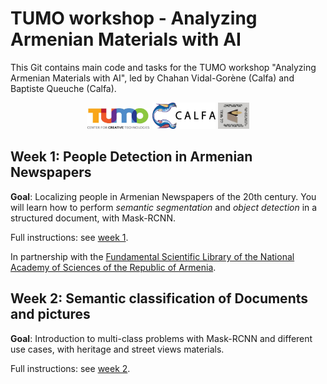 # TUMO workshop - Analyzing Armenian Materials with AI

This Git contains main code and tasks for the TUMO workshop "Analyzing Armenian Materials with AI", led by Chahan Vidal-Gorène (Calfa) and Baptiste Queuche (Calfa).

<p align="center">
<img src="assets/Tumo-Logo.jpg" width="20%"/>  <img src="assets/logo-noir-texte-droite.png" width="20%"/>  <img src="assets/logo_fsl.jpg" width="10%"/>
</p>

## Week 1: People Detection in Armenian Newspapers

**Goal**: Localizing people in Armenian Newspapers of the 20th century. You will learn how to perform *semantic segmentation* and *object detection* in a structured document, with Mask-RCNN.

Full instructions: see [week 1](week1/README.md).

In partnership with the [Fundamental Scientific Library of the National Academy of Sciences of the Republic of Armenia](https://www.flib.sci.am/index.php/en/knowledge/).

## Week 2: Semantic classification of Documents and pictures

**Goal**: Introduction to multi-class problems with Mask-RCNN and different use cases, with heritage and street views materials.

Full instructions: see [week 2](week2/README.md).